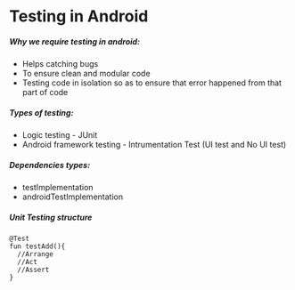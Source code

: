 # Testing in Android

##### Why we require testing in android:
- Helps catching bugs
- To ensure clean and modular code
- Testing code in isolation so as to ensure that error happened from that part of code

##### Types of testing:
- Logic testing - JUnit
- Android framework testing - Intrumentation Test (UI test and No UI test)

##### Dependencies types:
- testImplementation
- androidTestImplementation

##### Unit Testing structure

```
@Test
fun testAdd(){
  //Arrange
  //Act
  //Assert
}
```

